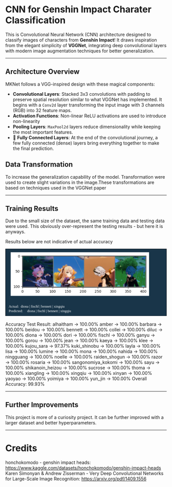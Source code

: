 # CNN for Genshin Impact Charater Classification

This is Convolutional Neural Network (CNN) architecture designed to classify images of characters from **Genshin Impact**! It draws inspiration from the elegant simplicity of **VGGNet**, integrating deep convolutional layers with modern image augmentation techniques for better generalization.

---

## Architecture Overview

MKNet follows a VGG-inspired design with these magical components:

- **Convolutional Layers**: Stacked 3x3 convolutions with padding to preserve spatial resolution similar to what VGGNet has implemented. It begins with a `Conv2d` layer transforming the input image with 3 channels (RGB) into 32 feature maps.
- **Activation Functions**: Non-linear ReLU activations are used to introduce non-linearity
- **Pooling Layers**: `MaxPool2d` layers reduce dimensionality while keeping the most important features.
- 🧮 **Fully Connected Layers**: At the end of the convolutional journey, a few fully connected (dense) layers bring everything together to make the final prediction.

## Data Transformation

To increase the generalization capability of the model. Transformation were used to create slight variations in the image.These transformations are based on techniques used in the VGGNet paper

---

## Training Results

Due to the small size of the dataset, the same training data and testing data were used. This obviously over-represent the testing results - but here it is anyways.

Results below are not indicative of actual accuracy

![alt text](image.png)

Accuracy Test Result:
alhaitham  → 100.00%
amber      → 100.00%
barbara    → 100.00%
beidou     → 100.00%
bennett    → 100.00%
collei     → 100.00%
diluc      → 100.00%
diona      → 100.00%
dori       → 100.00%
fischl     → 100.00%
ganyu      → 100.00%
gorou      → 100.00%
jean       → 100.00%
kaeya      → 100.00%
klee       → 100.00%
kujou_sara → 97.37%
kuki_shinobu → 100.00%
layla      → 100.00%
lisa       → 100.00%
lumine     → 100.00%
mona       → 100.00%
nahida     → 100.00%
ningguang  → 100.00%
noelle     → 100.00%
raiden_shogun → 100.00%
razor      → 100.00%
rosaria    → 100.00%
sangonomiya_kokomi → 100.00%
sayu       → 100.00%
shikanoin_heizou → 100.00%
sucrose    → 100.00%
thoma      → 100.00%
xiangling  → 100.00%
xingqiu    → 100.00%
xinyan     → 100.00%
yaoyao     → 100.00%
yoimiya    → 100.00%
yun_jin    → 100.00%
Overall Accuracy: 99.93%

---

## Further Improvements

This project is more of a curiosity project. It can be further improved with a larger dataset and better hyperparameters. 

---

# Credits

honchokomodo - genshin impact heads: https://www.kaggle.com/datasets/honchokomodo/genshin-impact-heads
Karen Simonyan & Andrew Zisserman - Very Deep Convolutional Networks for Large-Scale Image Recognition: https://arxiv.org/pdf/1409.1556

